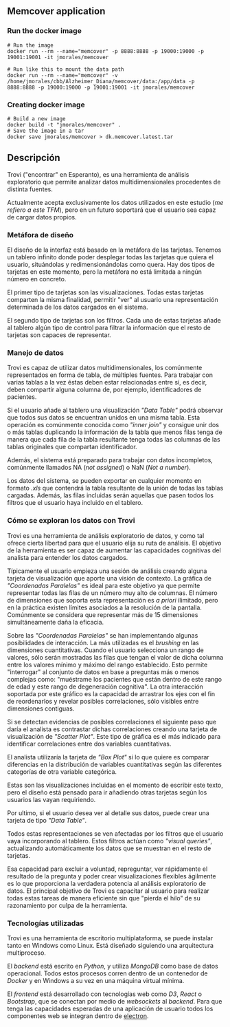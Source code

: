 ## Memcover application

### Run the docker image

    # Run the image
    docker run --rm --name="memcover" -p 8888:8888 -p 19000:19000 -p 19001:19001 -it jmorales/memcover

    # Run like this to mount the data path
	docker run --rm --name="memcover" -v /home/jmorales/cbb/Alzheimer_Diana/memcover/data:/app/data -p 8888:8888 -p 19000:19000 -p 19001:19001 -it jmorales/memcover

### Creating docker image

    # Build a new image
    docker build -t "jmorales/memcover" . 
    # Save the image in a tar
	docker save jmorales/memcover > dk.memcover.latest.tar

## Descripción ##

Trovi ("encontrar" en Esperanto), es una herramienta de análisis
exploratorio que permite analizar datos multidimensionales procedentes
de distinta fuentes.

Actualmente acepta exclusivamente los datos utilizados en este estudio
(*me refiero a este TFM*), pero en un futuro soportará que el usuario
sea capaz de cargar datos propios.

### Metáfora de diseño ###

El diseño de la interfaz está basado en la metáfora de las
tarjetas. Tenemos un tablero infinito donde poder desplegar todas las
tarjetas que quiera el usuario, situándolas y redimensionándolas como
quera. Hay dos tipos de tarjetas en este momento, pero la metáfora no
está limitada a ningún número en concreto.

El primer tipo de tarjetas son las visualizaciones. Todas estas
tarjetas comparten la misma finalidad, permitir "ver" al usuario una
representación determinada de los datos cargados en el sistema.

El segundo tipo de tarjetas son los filtros. Cada una de estas tarjetas
añade al tablero algún tipo de control para filtrar la información que
el resto de tarjetas son capaces de representar.

### Manejo de datos ###

Trovi es capaz de utilizar datos multidimensionales, los comúnmente
representados en forma de tabla, de múltiples fuentes. Para trabajar
con varias tablas a la vez éstas deben estar relacionadas entre sí, es
decir, deben compartir alguna columna de, por ejemplo, identificadores
de pacientes.

Si el usuario añade al tablero una visualización *"Data Table"* podrá
observar que todos sus datos se encuentran unidos en una misma
tabla. Esta operación es comúnmente conocida como *"inner join"* y
consigue unir dos o más tablas duplicando la información de la tabla
que menos filas tenga de manera que cada fila de la tabla resultante
tenga todas las columnas de las tablas originales que compartan
identificador.

Además, el sistema está preparado para trabajar con datos incompletos,
comúnmente llamados NA (*not assigned*) o NaN (*Not a number*).

Los datos del sistema, se pueden exportar en cualquier momento en
formato *.xls* que contendrá la tabla resultante de la unión de todas
las tablas cargadas. Además, las filas incluidas serán aquellas que
pasen todos los filtros que el usuario haya incluido en el tablero.

### Cómo se exploran los datos con Trovi ###

Trovi es una herramienta de análisis exploratorio de datos, y como tal
ofrece cierta libertad para que el usuario elija su ruta de
análisis. El objetivo de la herramienta es ser capaz de aumentar las
capacidades cognitivas del analista para entender los datos cargados.

Típicamente el usuario empieza una sesión de análisis creando alguna
tarjeta de visualización que aporte una visión de contexto. La gráfica
de *"Coordenadas Paralelas"* es ideal para este objetivo ya que
permite representar todas las filas de un número muy alto de
columnas. El número de dimensiones que soporta esta representación es
*a priori* ilimitado, pero en la práctica existen límites asociados a
la resolución de la pantalla. Comúnmente se considera que representar
más de 15 dimensiones simultáneamente daña la eficacia.

Sobre las *"Coordenadas Paralelas"* se han implementando algunas
posibilidades de interacción. La más utilizadas es el *brushing* en
las dimensiones cuantitativas. Cuando el usuario selecciona un rango
de valores, sólo serán mostradas las filas que tengan el valor de
dicha columna entre los valores mínimo y máximo del rango
establecido. Esto permite "interrogar" al conjunto de datos en base a
preguntas más o menos complejas como: "muéstrame los pacientes que
están dentro de este rango de edad y este rango de degeneración
cognitiva". La otra interacción soportada por este gráfico es la
capacidad de arrastrar los ejes con el fin de reordenarlos y revelar
posibles correlaciones, sólo visibles entre dimensiones contiguas.

Si se detectan evidencias de posibles correlaciones el siguiente paso
que daría el analista es contrastar dichas correlaciones creando una
tarjeta de visualización de *"Scatter Plot"*. Este tipo de gráfica es
el más indicado para identificar correlaciones entre dos variables
cuantitativas.

El analista utilizaría la tarjeta de *"Box Plot"* si lo que quiere
es comparar diferencias en la distribución de variables cuantitativas
según las diferentes categorías de otra variable categórica.

Estas son las visualizaciones incluidas en el momento de escribir este
texto, pero el diseño está pensado para ir añadiendo otras tarjetas
según los usuarios las vayan requiriendo.

Por ultimo, si el usuario desea ver al detalle sus datos, puede crear
una tarjeta de tipo *"Data Table"*.

Todos estas representaciones se ven afectadas por los filtros que el
usuario vaya incorporando al tablero. Estos filtros actúan como
*"visual queries"*, actualizando automáticamente los datos que se
muestran en el resto de tarjetas.

Esa capacidad para excluir a voluntad, repreguntar, ver rápidamente el
resultado de la pregunta y poder crear visualizaciones flexibles
ágilmente es lo que proporciona la verdadera potencia al análisis
exploratorio de datos. El principal objetivo de Trovi es capacitar al
usuario para realizar todas estas tareas de manera eficiente sin que
"pierda el hilo" de su razonamiento por culpa de la herramienta.

### Tecnologías utilizadas ###

Trovi es una herramienta de escritorio multiplataforma, se puede
instalar tanto en Windows como Linux. Está diseñado siguiendo una
arquitectura multiproceso.

El *backend* está escrito en *Python*, y utiliza *MongoDB* como base
de datos operacional. Todos estos procesos corren dentro de un
contenedor de *Docker* y en Windows a su vez en una máquina virtual
mínima.

El *frontend* está desarrollado con tecnologías web como *D3*, *React*
o *Bootstrap*, que se conectan por medio de *websockets* al
*backend*. Para que tenga las capacidades esperadas de una aplicación
de usuario todos los componentes web se integran dentro de
[electron](http://electron.atom.io/).



